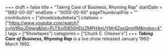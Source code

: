 +++
draft = false
title = "Taking Care of Business, Rhyming Rap"
startDate = "1992-00-00"
endDate = "0000-00-00"
pageThumbnailFile = ""
contributors = ["showbizdudebeta"]
citations = ["https://www.youtube.com/watch?v=hVtRsjJDmeg&list=PLTXoj5l850hEIzZMPH4nUYMr6ZoxQnmfM&index=4"]
tags = ["Showtapes"]
categories = ["Chuck E. Cheese's"]
+++
***Taking Care of Business, Rhyming Rap*** is a live show released January 1992-March 1992. 


   
